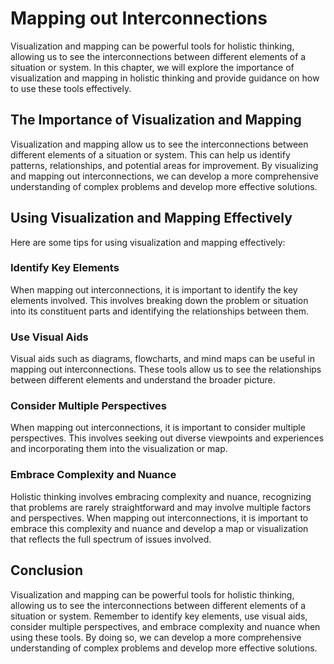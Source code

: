 Mapping out Interconnections
==================================================================

Visualization and mapping can be powerful tools for holistic thinking, allowing us to see the interconnections between different elements of a situation or system. In this chapter, we will explore the importance of visualization and mapping in holistic thinking and provide guidance on how to use these tools effectively.

The Importance of Visualization and Mapping
-------------------------------------------

Visualization and mapping allow us to see the interconnections between different elements of a situation or system. This can help us identify patterns, relationships, and potential areas for improvement. By visualizing and mapping out interconnections, we can develop a more comprehensive understanding of complex problems and develop more effective solutions.

Using Visualization and Mapping Effectively
-------------------------------------------

Here are some tips for using visualization and mapping effectively:

### Identify Key Elements

When mapping out interconnections, it is important to identify the key elements involved. This involves breaking down the problem or situation into its constituent parts and identifying the relationships between them.

### Use Visual Aids

Visual aids such as diagrams, flowcharts, and mind maps can be useful in mapping out interconnections. These tools allow us to see the relationships between different elements and understand the broader picture.

### Consider Multiple Perspectives

When mapping out interconnections, it is important to consider multiple perspectives. This involves seeking out diverse viewpoints and experiences and incorporating them into the visualization or map.

### Embrace Complexity and Nuance

Holistic thinking involves embracing complexity and nuance, recognizing that problems are rarely straightforward and may involve multiple factors and perspectives. When mapping out interconnections, it is important to embrace this complexity and nuance and develop a map or visualization that reflects the full spectrum of issues involved.

Conclusion
----------

Visualization and mapping can be powerful tools for holistic thinking, allowing us to see the interconnections between different elements of a situation or system. Remember to identify key elements, use visual aids, consider multiple perspectives, and embrace complexity and nuance when using these tools. By doing so, we can develop a more comprehensive understanding of complex problems and develop more effective solutions.
